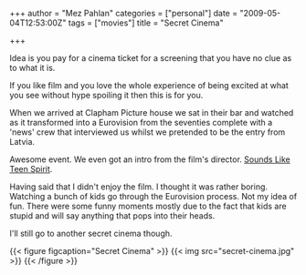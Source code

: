 +++
author = "Mez Pahlan"
categories = ["personal"]
date = "2009-05-04T12:53:00Z"
tags = ["movies"]
title = "Secret Cinema"

+++

Idea is you pay for a cinema ticket for a screening that you have no clue as to what it is.

If you like film and you love the whole experience of being excited at what you see without hype spoiling it then this
is for you.

<!--more-->

When we arrived at Clapham Picture house we sat in their bar and watched as it transformed into a Eurovision from the
seventies complete with a 'news' crew that interviewed us whilst we pretended to be the entry from Latvia.

Awesome event. We even got an intro from the film's director. [Sounds Like Teen
Spirit](http://www.imdb.com/title/tt1039638/).

Having said that I didn't enjoy the film. I thought it was rather boring. Watching a bunch of kids go through the
Eurovision process. Not my idea of fun. There were some funny moments mostly due to the fact that kids are stupid and
will say anything that pops into their heads.

I'll still go to another secret cinema though.

{{< figure figcaption="Secret Cinema" >}}
    {{< img src="secret-cinema.jpg" >}}
{{< /figure >}}
